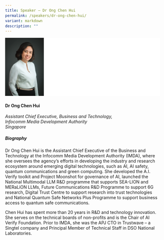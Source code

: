```yaml
---
title: Speaker – Dr Ong Chen Hui
permalink: /speakers/dr-ong-chen-hui/
variant: markdown
description: ""
---
```

![](/images/2025%20speakers/Dr_Ong_Chen_Hui.png)
#### **Dr Ong Chen Hui**

*Assistant Chief Executive, Business and Technology, <br>Infocomm Media Development Authority<br>Singapore*

##### **Biography**
Dr Ong Chen Hui is the Assistant Chief Executive of the Business and Technology at the Infocomm Media Development Authority (IMDA), where she oversees the agency’s efforts in developing the industry and research ecosystem around emerging digital technologies, such as AI, AI safety, quantum communications and green computing. She developed the A.I. Verify toolkit and Project Moonshot for governance of AI, launched the National Multimodal LLM R&amp;D programme that supports SEA-LION and MERaLiON LLMs, Future Communications R&amp;D Programme to support 6G research, Digital Trust Centre to support research into trust technologies and National Quantum Safe Networks Plus Programme to support business access to quantum safe communications.

Chen Hui has spent more than 20 years in R&amp;D and technology innovation. She serves on the technical boards of non-profits and is the Chair of AI Verify Foundation. Prior to IMDA, she was the APJ CTO in Trustwave – a Singtel company and Principal Member of Technical Staff in DSO National Laboratories.
